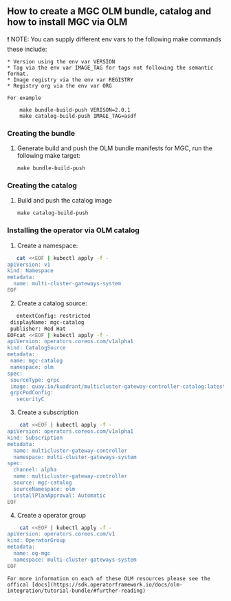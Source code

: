 ## How to create a MGC OLM bundle, catalog and how to install MGC via OLM

:exclamation: NOTE: You can supply different env vars to the following make commands these include:

    * Version using the env var VERSION 
    * Tag via the env var IMAGE_TAG for tags not following the semantic format.
    * Image registry via the env var REGISTRY
    * Registry org via the env var ORG

    For example
```
    make bundle-build-push VERISON=2.0.1
    make catalog-build-push IMAGE_TAG=asdf
```

### Creating the bundle
    

1. Generate build and push the OLM bundle manifests for MGC, run the following make target:
    ```
    make bundle-build-push
    ```
### Creating the catalog

1. Build and push the catalog image
    ```
    make catalog-build-push
    ```
### Installing the operator via OLM catalog

1. Create a namespace:
```bash
   cat <<EOF | kubectl apply -f -
apiVersion: v1
kind: Namespace
metadata:
  name: multi-cluster-gateways-system
EOF
```

2. Create a catalog source:
 ```bash
    ontextConfig: restricted
  displayName: mgc-catalog
  publisher: Red Hat
EOFcat <<EOF | kubectl apply -f -
apiVersion: operators.coreos.com/v1alpha1
kind: CatalogSource
metadata:
  name: mgc-catalog
  namespace: olm
spec:
  sourceType: grpc
  image: quay.io/kuadrant/multicluster-gateway-controller-catalog:latest
  grpcPodConfig:
    securityC
```

3. Create a subscription
```bash
    cat <<EOF | kubectl apply -f -
apiVersion: operators.coreos.com/v1alpha1
kind: Subscription
metadata:
  name: multicluster-gateway-controller
  namespace: multi-cluster-gateways-system
spec:
  channel: alpha
  name: multicluster-gateway-controller
  source: mgc-catalog
  sourceNamespace: olm
  installPlanApproval: Automatic
EOF
```
4. Create a operator group
```bash
    cat <<EOF | kubectl apply -f -
apiVersion: operators.coreos.com/v1
kind: OperatorGroup
metadata:
  name: og-mgc
  namespace: multi-cluster-gateways-system
EOF
 ```
    For more information on each of these OLM resources please see the offical [docs](https://sdk.operatorframework.io/docs/olm-integration/tutorial-bundle/#further-reading)

